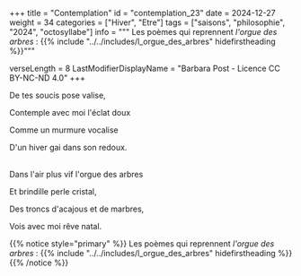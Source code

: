 +++
title = "Contemplation"
id = "contemplation_23"
date = 2024-12-27
weight = 34
categories = ["Hiver", "Etre"]
tags = ["saisons", "philosophie", "2024", "octosyllabe"]
info = """
Les poèmes qui reprennent _l'orgue des arbres_ :
{{% include "../../includes/l_orgue_des_arbres" hidefirstheading %}}"""

verseLength = 8
LastModifierDisplayName = "Barbara Post - Licence CC BY-NC-ND 4.0"
+++

De tes soucis pose valise,

Contemple avec moi l'éclat doux

Comme un murmure vocalise

D'un hiver gai dans son redoux.

 \
Dans l'air plus vif l'orgue des arbres

Et brindille perle cristal,

Des troncs d'acajous et de marbres,

Vois avec moi rêve natal.

{{% notice style="primary" %}}
Les poèmes qui reprennent _l'orgue des arbres_ :
{{% include "../../includes/l_orgue_des_arbres" hidefirstheading %}}
{{% /notice %}}
